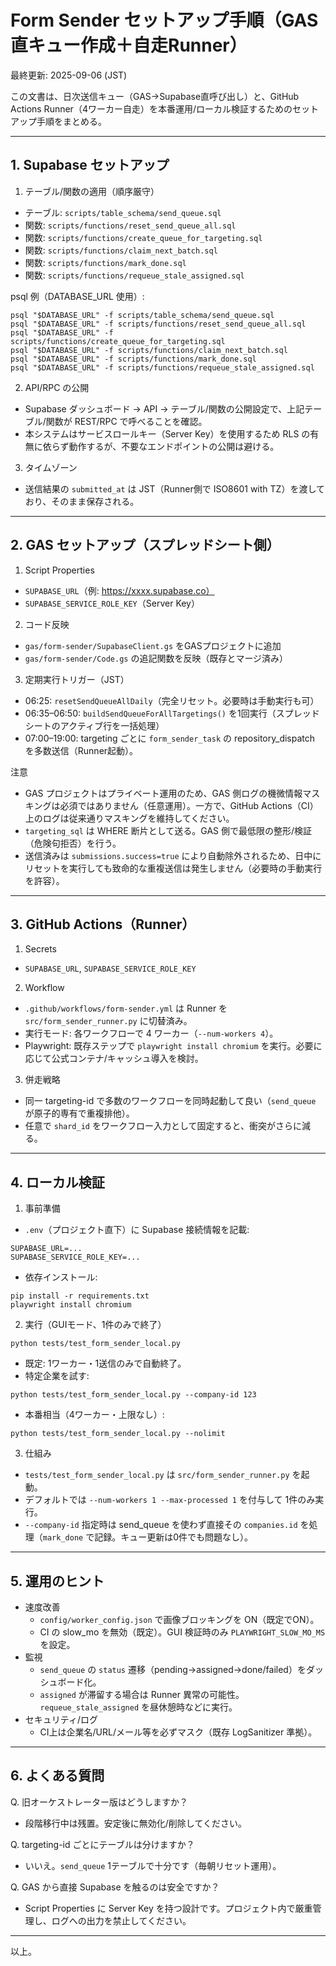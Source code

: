 # Form Sender セットアップ手順（GAS直キュー作成＋自走Runner）

最終更新: 2025-09-06 (JST)

この文書は、日次送信キュー（GAS→Supabase直呼び出し）と、GitHub Actions Runner（4ワーカー自走）を本番運用/ローカル検証するためのセットアップ手順をまとめる。

---

## 1. Supabase セットアップ

1) テーブル/関数の適用（順序厳守）
- テーブル: `scripts/table_schema/send_queue.sql`
- 関数: `scripts/functions/reset_send_queue_all.sql`
- 関数: `scripts/functions/create_queue_for_targeting.sql`
- 関数: `scripts/functions/claim_next_batch.sql`
- 関数: `scripts/functions/mark_done.sql`
- 関数: `scripts/functions/requeue_stale_assigned.sql`

psql 例（DATABASE_URL 使用）:
```
psql "$DATABASE_URL" -f scripts/table_schema/send_queue.sql
psql "$DATABASE_URL" -f scripts/functions/reset_send_queue_all.sql
psql "$DATABASE_URL" -f scripts/functions/create_queue_for_targeting.sql
psql "$DATABASE_URL" -f scripts/functions/claim_next_batch.sql
psql "$DATABASE_URL" -f scripts/functions/mark_done.sql
psql "$DATABASE_URL" -f scripts/functions/requeue_stale_assigned.sql
```

2) API/RPC の公開
- Supabase ダッシュボード → API → テーブル/関数の公開設定で、上記テーブル/関数が REST/RPC で呼べることを確認。
- 本システムはサービスロールキー（Server Key）を使用するため RLS の有無に依らず動作するが、不要なエンドポイントの公開は避ける。

3) タイムゾーン
- 送信結果の `submitted_at` は JST（Runner側で ISO8601 with TZ）を渡しており、そのまま保存される。

---

## 2. GAS セットアップ（スプレッドシート側）

1) Script Properties
- `SUPABASE_URL`（例: https://xxxx.supabase.co）
- `SUPABASE_SERVICE_ROLE_KEY`（Server Key）

2) コード反映
- `gas/form-sender/SupabaseClient.gs` をGASプロジェクトに追加
- `gas/form-sender/Code.gs` の追記関数を反映（既存とマージ済み）

3) 定期実行トリガー（JST）
- 06:25: `resetSendQueueAllDaily`（完全リセット。必要時は手動実行も可）
- 06:35–06:50: `buildSendQueueForAllTargetings()` を1回実行（スプレッドシートのアクティブ行を一括処理）
- 07:00–19:00: targeting ごとに `form_sender_task` の repository_dispatch を多数送信（Runner起動）。

注意
- GAS プロジェクトはプライベート運用のため、GAS 側ログの機微情報マスキングは必須ではありません（任意運用）。一方で、GitHub Actions（CI）上のログは従来通りマスキングを維持してください。
- `targeting_sql` は WHERE 断片として送る。GAS 側で最低限の整形/検証（危険句拒否）を行う。
 - 送信済みは `submissions.success=true` により自動除外されるため、日中にリセットを実行しても致命的な重複送信は発生しません（必要時の手動実行を許容）。

---

## 3. GitHub Actions（Runner）

1) Secrets
- `SUPABASE_URL`, `SUPABASE_SERVICE_ROLE_KEY`

2) Workflow
- `.github/workflows/form-sender.yml` は Runner を `src/form_sender_runner.py` に切替済み。
- 実行モード: 各ワークフローで 4 ワーカー（`--num-workers 4`）。
- Playwright: 既存ステップで `playwright install chromium` を実行。必要に応じて公式コンテナ/キャッシュ導入を検討。

3) 併走戦略
- 同一 targeting-id で多数のワークフローを同時起動して良い（`send_queue` が原子的専有で重複排他）。
- 任意で `shard_id` をワークフロー入力として固定すると、衝突がさらに減る。

---

## 4. ローカル検証

1) 事前準備
- `.env`（プロジェクト直下）に Supabase 接続情報を記載:
```
SUPABASE_URL=...
SUPABASE_SERVICE_ROLE_KEY=...
```
- 依存インストール:
```
pip install -r requirements.txt
playwright install chromium
```

2) 実行（GUIモード、1件のみで終了）
```
python tests/test_form_sender_local.py
```
- 既定: 1ワーカー・1送信のみで自動終了。
- 特定企業を試す:
```
python tests/test_form_sender_local.py --company-id 123
```
- 本番相当（4ワーカー・上限なし）:
```
python tests/test_form_sender_local.py --nolimit
```

3) 仕組み
- `tests/test_form_sender_local.py` は `src/form_sender_runner.py` を起動。
- デフォルトでは `--num-workers 1 --max-processed 1` を付与して 1件のみ実行。
- `--company-id` 指定時は send_queue を使わず直接その `companies.id` を処理（`mark_done` で記録。キュー更新は0件でも問題なし）。

---

## 5. 運用のヒント

- 速度改善
  - `config/worker_config.json` で画像ブロッキングを ON（既定でON）。
  - CI の slow_mo を無効（既定）。GUI 検証時のみ `PLAYWRIGHT_SLOW_MO_MS` を設定。
- 監視
  - `send_queue` の `status` 遷移（pending→assigned→done/failed）をダッシュボード化。
  - `assigned` が滞留する場合は Runner 異常の可能性。`requeue_stale_assigned` を昼休憩時などに実行。
- セキュリティ/ログ
  - CI上は企業名/URL/メール等を必ずマスク（既存 LogSanitizer 準拠）。

---

## 6. よくある質問

Q. 旧オーケストレーター版はどうしますか？
- 段階移行中は残置。安定後に無効化/削除してください。

Q. targeting-id ごとにテーブルは分けますか？
- いいえ。`send_queue` 1テーブルで十分です（毎朝リセット運用）。

Q. GAS から直接 Supabase を触るのは安全ですか？
- Script Properties に Server Key を持つ設計です。プロジェクト内で厳重管理し、ログへの出力を禁止してください。

---

以上。
